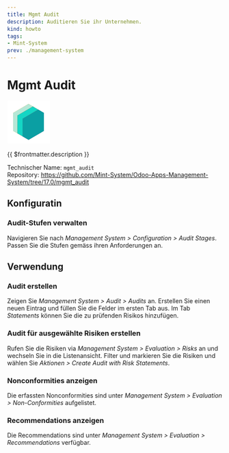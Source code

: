 ```yaml
---
title: Mgmt Audit
description: Auditieren Sie ihr Unternehmen.
kind: howto
tags:
- Mint-System
prev: ./management-system
---
```


# Mgmt Audit
![icon_oms_box](attachments/icons_odoo_mint_system.png)

{{ $frontmatter.description }}

Technischer Name: `mgmt_audit`\
Repository: <https://github.com/Mint-System/Odoo-Apps-Management-System/tree/17.0/mgmt_audit>

## Konfiguratin

### Audit-Stufen verwalten

Navigieren Sie nach *Management System > Configuration > Audit Stages*. Passen Sie die Stufen gemäss ihren Anforderungen an.

## Verwendung

### Audit erstellen

Zeigen Sie *Management System > Audit > Audits* an. Erstellen Sie einen neuen Eintrag und füllen Sie die Felder im ersten Tab aus. Im Tab *Statements* können Sie die zu prüfenden Risikos hinzufügen.

### Audit für ausgewählte Risiken erstellen

Rufen Sie die Risiken via *Management System > Evaluation > Risks* an und wechseln Sie in die Listenansicht. Filter und markieren Sie die Risiken und wählen Sie *Aktionen > Create Audit with Risk Statements*.

### Nonconformities anzeigen

Die erfassten Nonconformities sind unter *Management System > Evaluation > Non-Conformities* aufgelistet.

### Recommendations anzeigen

Die Recommendations sind unter *Management System > Evaluation > Recommendations* verfügbar.
